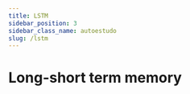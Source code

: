 ```yaml
---
title: LSTM
sidebar_position: 3
sidebar_class_name: autoestudo
slug: /lstm
---
```


# Long-short term memory
